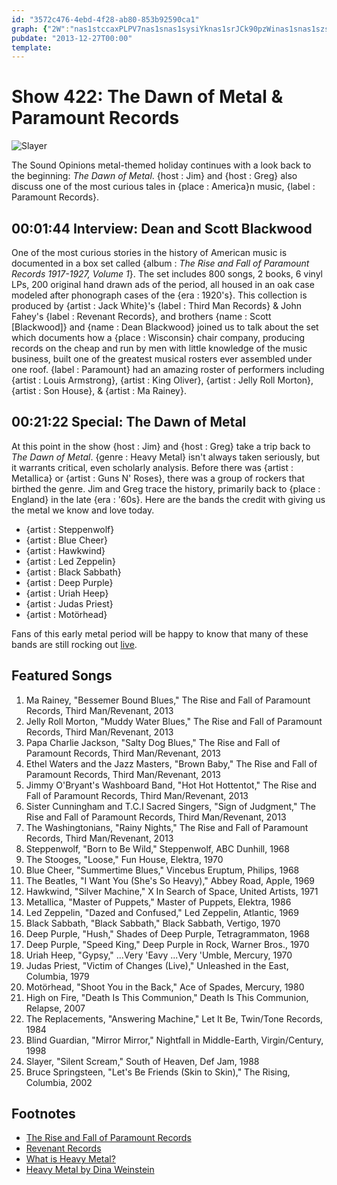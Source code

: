 ```yaml
---
id: "3572c476-4ebd-4f28-ab80-853b92590ca1"
graph: {"2W":"nas1stccaxPLPV7nas1snas1sysiYknas1srJCk90pzWinas1snas1szskYknas1sxQ7QyBWdoHjxigG3prYsjbQsC","ZM":""}
pubdate: "2013-12-27T00:00"
template: 
---
```






# Show 422: The Dawn of Metal & Paramount Records

![Slayer](https://static.soundopinions.org/images/2013/dawnofmetal_web.jpg)

The Sound Opinions metal-themed holiday continues with a look back to the beginning: *The Dawn of Metal*. {host : Jim} and {host : Greg} also discuss one of the most curious tales in {place : America}n music, {label : Paramount Records}.



## 00:01:44 Interview: Dean and Scott Blackwood

One of the most curious stories in the history of American music is documented in a box set called {album : *The Rise and Fall of Paramount Records 1917-1927, Volume 1*}. The set includes 800 songs, 2 books, 6 vinyl LPs, 200 original hand drawn ads of the period, all housed in an oak case modeled after phonograph cases of the {era : 1920's}. This collection is produced by {artist : Jack White}'s {label : Third Man Records} & John Fahey's {label : Revenant Records}, and brothers {name : Scott [Blackwood]} and {name : Dean Blackwood} joined us to talk about the set which documents how a {place : Wisconsin} chair company, producing records on the cheap and run by men with little knowledge of the music business, built one of the greatest musical rosters ever assembled under one roof. {label : Paramount} had an amazing roster of performers including {artist : Louis Armstrong}, {artist : King Oliver}, {artist : Jelly Roll Morton}, {artist : Son House}, & {artist : Ma Rainey}.



## 00:21:22 Special: The Dawn of Metal

At this point in the show {host : Jim} and {host : Greg} take a trip back to *The Dawn of Metal*. {genre : Heavy Metal} isn't always taken seriously, but it warrants critical, even scholarly analysis. Before there was {artist : Metallica} or {artist : Guns N' Roses}, there was a group of rockers that birthed the genre. Jim and Greg trace the history, primarily back to {place : England} in the late {era : '60s}. Here are the bands the credit with giving us the metal we know and love today.

- {artist : Steppenwolf}
- {artist : Blue Cheer}
- {artist : Hawkwind}
- {artist : Led Zeppelin}
- {artist : Black Sabbath}
- {artist : Deep Purple}
- {artist : Uriah Heep}
- {artist : Judas Priest}
- {artist : Motörhead}

Fans of this early metal period will be happy to know that many of these bands are still rocking out [live](http://leisureblogs.chicagotribune.com/turn_it_up/2008/08/heaviest-metal.html).



## Featured Songs

1. Ma Rainey, "Bessemer Bound Blues," The Rise and Fall of Paramount Records, Third Man/Revenant, 2013
2. Jelly Roll Morton, "Muddy Water Blues," The Rise and Fall of Paramount Records, Third Man/Revenant, 2013
3. Papa Charlie Jackson, "Salty Dog Blues," The Rise and Fall of Paramount Records, Third Man/Revenant, 2013
4. Ethel Waters and the Jazz Masters, "Brown Baby," The Rise and Fall of Paramount Records, Third Man/Revenant, 2013
5. Jimmy O'Bryant's Washboard Band, "Hot Hot Hottentot," The Rise and Fall of Paramount Records, Third Man/Revenant, 2013
6. Sister Cunningham and T.C.I Sacred Singers, "Sign of Judgment," The Rise and Fall of Paramount Records, Third Man/Revenant, 2013
7. The Washingtonians, "Rainy Nights," The Rise and Fall of Paramount Records, Third Man/Revenant, 2013
8. Steppenwolf, "Born to Be Wild," Steppenwolf, ABC Dunhill, 1968
9. The Stooges, "Loose," Fun House, Elektra, 1970
10. Blue Cheer, "Summertime Blues," Vincebus Eruptum, Philips, 1968
11. The Beatles, "I Want You (She's So Heavy)," Abbey Road, Apple, 1969
12. Hawkwind, "Silver Machine," X In Search of Space, United Artists, 1971
13. Metallica, "Master of Puppets," Master of Puppets, Elektra, 1986
14. Led Zeppelin, "Dazed and Confused," Led Zeppelin, Atlantic, 1969
15. Black Sabbath, "Black Sabbath," Black Sabbath, Vertigo, 1970
16. Deep Purple, "Hush," Shades of Deep Purple, Tetragrammaton, 1968
17. Deep Purple, "Speed King," Deep Purple in Rock, Warner Bros., 1970
18. Uriah Heep, "Gypsy," ...Very 'Eavy ...Very 'Umble, Mercury, 1970
19. Judas Priest, "Victim of Changes (Live)," Unleashed in the East, Columbia, 1979
20. Motörhead, "Shoot You in the Back," Ace of Spades, Mercury, 1980
21. High on Fire, "Death Is This Communion," Death Is This Communion, Relapse, 2007
22. The Replacements, "Answering Machine," Let It Be, Twin/Tone Records, 1984
23. Blind Guardian, "Mirror Mirror," Nightfall in Middle-Earth, Virgin/Century, 1998
24. Slayer, "Silent Scream," South of Heaven, Def Jam, 1988
25. Bruce Springsteen, "Let's Be Friends (Skin to Skin)," The Rising, Columbia, 2002



## Footnotes

- [The Rise and Fall of Paramount Records](http://thirdmanrecords.com/news/view/paramount-records-wonder-cabinet)
- [Revenant Records](http://www.revenantrecords.com/)
- [What is Heavy Metal?](http://en.wikipedia.org/wiki/Heavy_metal_music)
- [Heavy Metal by Dina Weinstein](http://books.google.com/books?hl=en&id=D6tGaphXVlEC&dq=deena+weinstein&printsec=frontcover&source=web&ots=vgGXcHWcQU&sig=RGUgu5tuHYNtq544676sn-S2CJg&sa=X&oi=book_result&resnum=7&ct=result#PPP1,M1)